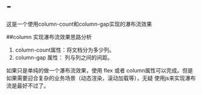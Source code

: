 # -
这是一个使用column-count和column-gap实现的瀑布流效果

##column 实现瀑布流效果思路分析

1. column-count属性：将文档分为多少列。
2. column-gap 属性： 列与列之间的间距。

如果只是单纯的做一个瀑布流效果，使用 flex 或者 column属性可以完成。但是如果需要迎合复杂的业务场景（动态渲染，滚动加载等），无疑 使用js来实现瀑布流是最好不过了。
